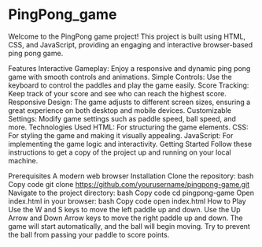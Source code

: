 # PingPong_game

Welcome to the PingPong game project! This project is built using HTML, CSS, and JavaScript, providing an engaging and interactive browser-based ping pong game.

Features
Interactive Gameplay: Enjoy a responsive and dynamic ping pong game with smooth controls and animations.
Simple Controls: Use the keyboard to control the paddles and play the game easily.
Score Tracking: Keep track of your score and see who can reach the highest score.
Responsive Design: The game adjusts to different screen sizes, ensuring a great experience on both desktop and mobile devices.
Customizable Settings: Modify game settings such as paddle speed, ball speed, and more.
Technologies Used
HTML: For structuring the game elements.
CSS: For styling the game and making it visually appealing.
JavaScript: For implementing the game logic and interactivity.
Getting Started
Follow these instructions to get a copy of the project up and running on your local machine.

Prerequisites
A modern web browser
Installation
Clone the repository:
bash
Copy code
git clone https://github.com/yourusername/pingpong-game.git
Navigate to the project directory:
bash
Copy code
cd pingpong-game
Open index.html in your browser:
bash
Copy code
open index.html
How to Play
Use the W and S keys to move the left paddle up and down.
Use the Up Arrow and Down Arrow keys to move the right paddle up and down.
The game will start automatically, and the ball will begin moving. Try to prevent the ball from passing your paddle to score points.
